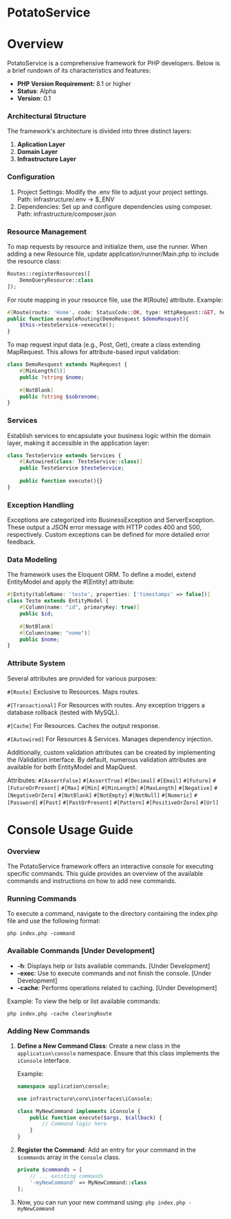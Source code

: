 
# PotatoService

# Overview
PotatoService is a comprehensive framework for PHP developers. Below is a brief rundown of its characteristics and features:

* **PHP Version Requirement:** 8.1 or higher
* **Status**: Alpha
* **Version**: 0.1

### Architectural Structure
The framework's architecture is divided into three distinct layers:

1. **Aplication Layer**
2. **Domain Layer**
3. **Infrastructure Layer**

### Configuration
1. Project Settings: Modify the .env file to adjust your project settings. Path: infrastructure/.env -> $_ENV
2. Dependencies: Set up and configure dependencies using composer. Path: infrastructure/composer.json

### Resource Management
To map requests by resource and initialize them, use the runner. When adding a new Resource file, update application/runner/Main.php to include the resource class:

```php
Routes::registerResources([
	DemoQueryResource::class
]);
```

For route mapping in your resource file, use the #[Route] attribute. Example:

```php
#[Route(route: 'Home', code: StatusCode::OK, type: HttpRequest::GET, headers: [ ContentType::CONTENT_JS ])]
public function exampleRouting(DemoResquest $demoResquest){
	$this->testeService->execute();
}
```

To map request input data (e.g., Post, Get), create a class extending MapRequest. This allows for attribute-based input validation:

```php
class DemoResquest extends MapRequest { 
	#[MinLength(5)]
	public ?string $nome;
	
	#[NotBlank]
	public ?string $sobrenome;
}
```

### Services
Establish services to encapsulate your business logic within the domain layer, making it accessible in the application layer:

```php
class TesteService extends Services {
	#[Autowired(class: TesteService::class)]
	public TesteService $testeService;
	
	public function execute(){}
}
```

### Exception Handling
Exceptions are categorized into BusinessException and ServerException. These output a JSON error message with HTTP codes 400 and 500, respectively. Custom exceptions can be defined for more detailed error feedback.

### Data Modeling
The framework uses the Eloquent ORM. To define a model, extend EntityModel and apply the #[Entity] attribute:

```php
#[Entity(tableName: 'teste', properties: ['timestamps' => false])]
class Teste extends EntityModel {
	#[Column(name: "id", primaryKey: true)]
	public $id;
	
	#[NotBlank]
	#[Column(name: "nome")]
	public $nome;
}
```

### Attribute System
Several attributes are provided for various purposes:

`#[Route]` Exclusive to Resources. Maps routes.

`#[Transactional]`  For Resources with routes. Any exception triggers a database rollback (tested with MySQL).

`#[Cache]` For Resources. Caches the output response.

`#[Autowired]` For Resources & Services. Manages dependency injection.

Additionally, custom validation attributes can be created by implementing the iValidation interface. By default, numerous validation attributes are available for both EntityModel and MapQuest.

Attributes:
`#[AssertFalse]`
`#[AssertTrue]`
`#[Decimal]`
`#[Email]`
`#[Future]`
`#[FutureOrPresent]`
`#[Max]`
`#[Min]`
`#[MinLength]`
`#[MaxLength]`
`#[Negative]`
`#[NegativeOrZero]`
`#[NotBlank]`
`#[NotEmpty]`
`#[NotNull]`
`#[Numeric]`
`#[Password]`
`#[Past]`
`#[PastOrPresent]`
`#[Pattern]`
`#[PositiveOrZero]`
`#[Url]`

# Console Usage Guide

### Overview
The PotatoService framework offers an interactive console for executing specific commands. This guide provides an overview of the available commands and instructions on how to add new commands.

### Running Commands
To execute a command, navigate to the directory containing the index.php file and use the following format:
```console
php index.php -command
```

### Available Commands [Under Development]

 - **-h**: Displays help or lists available commands. [Under Development]
 - **-exec**: Use to execute commands and not finish the console. [Under Development]
 - **-cache**: Performs operations related to caching. [Under Development]


Example:
To view the help or list available commands:

```console
php index.php -cache clearingRoute
```

### Adding New Commands

1.  **Define a New Command Class**: Create a new class in the `application\console` namespace. Ensure that this class implements the `iConsole` interface.
    
    Example:
    ```php
    namespace application\console;
    
    use infrastructure\core\interfaces\iConsole;
    
    class MyNewCommand implements iConsole {
        public function execute($args, $callback) {
            // Command logic here
        }
    }
    ``` 
    
2.  **Register the Command**: Add an entry for your command in the `$commands` array in the `Console` class.
    
    ```php
    private $commands = [
        // ... existing commands
        '-myNewCommand' => MyNewCommand::class
    ];
    ```
    
3.  Now, you can run your new command using:
    `php index.php -myNewCommand`
